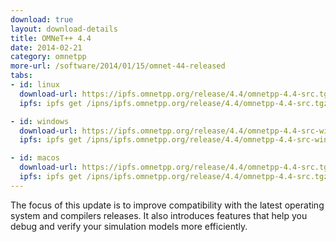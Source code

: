 ```yaml
---
download: true
layout: download-details
title: OMNeT++ 4.4
date: 2014-02-21
category: omnetpp
more-url: /software/2014/01/15/omnet-44-released
tabs:
- id: linux
  download-url: https://ipfs.omnetpp.org/release/4.4/omnetpp-4.4-src.tgz
  ipfs: ipfs get /ipns/ipfs.omnetpp.org/release/4.4/omnetpp-4.4-src.tgz

- id: windows
  download-url: https://ipfs.omnetpp.org/release/4.4/omnetpp-4.4-src-windows.zip
  ipfs: ipfs get /ipns/ipfs.omnetpp.org/release/4.4/omnetpp-4.4-src-windows.zip

- id: macos
  download-url: https://ipfs.omnetpp.org/release/4.4/omnetpp-4.4-src.tgz
  ipfs: ipfs get /ipns/ipfs.omnetpp.org/release/4.4/omnetpp-4.4-src.tgz
---
```


The focus of this update is to improve compatibility with the latest operating system and compilers releases. It also introduces features that help you debug and verify your simulation models more efficiently.
